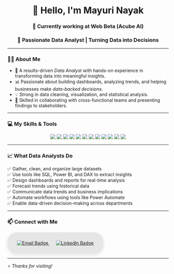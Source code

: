 <h1 align="center">👋 Hello, I'm Mayuri Nayak</h1> 
<h3 align="center">📍 Currently working at <b>Web Beta (Acube AI)</b></h3>
<h3 align="center">🚀 Passionate Data Analyst | Turning Data into Decisions</h3>

---

### 👨‍💼 About Me

- 🎯 A results-driven *Data Analyst* with hands-on experience in transforming data into meaningful insights.  
- 📊 Passionate about building dashboards, analyzing trends, and helping businesses make *data-backed decisions*.  
- 💡 Strong in data cleaning, visualization, and statistical analysis.  
- 🤝 Skilled in collaborating with cross-functional teams and presenting findings to stakeholders.

---

### 💻 My Skills & Tools

<p align="center">
  <img src="https://img.shields.io/badge/SQL-CC2927?style=for-the-badge&logo=postgresql&logoColor=white" />
  <img src="https://img.shields.io/badge/DAX-007ACC?style=for-the-badge&logoColor=white" />
  <img src="https://img.shields.io/badge/ETL-FF9900?style=for-the-badge&logoColor=white" />
  <img src="https://img.shields.io/badge/Power%20BI-F2C811?style=for-the-badge&logo=powerbi&logoColor=black" />
  <img src="https://img.shields.io/badge/Tableau-FF6F00?style=for-the-badge&logo=tableau&logoColor=white" />
  <img src="https://img.shields.io/badge/Power%20Apps-8C1F95?style=for-the-badge&logo=powerapps&logoColor=white" />
  <img src="https://img.shields.io/badge/Power%20Automate-2D9BF0?style=for-the-badge&logo=powerautomate&logoColor=white" />
  <img src="https://img.shields.io/badge/Excel-217346?style=for-the-badge&logo=microsoft-excel&logoColor=white" />
  <img src="https://img.shields.io/badge/Python-4B8BBE?style=for-the-badge&logo=python&logoColor=white" />
  <img src="https://img.shields.io/badge/Forecasting-F28C28?style=for-the-badge&logoColor=white" />
  <img src="https://img.shields.io/badge/Statistical%20Analysis-6A5ACD?style=for-the-badge&logoColor=white" />
  <img src="https://img.shields.io/badge/Power%20BI%20Services-FFC107?style=for-the-badge&logo=powerbi&logoColor=black" />
</p>

---

### 📈 What Data Analysts Do

✅ Gather, clean, and organize large datasets  
✅ Use tools like SQL, Power BI, and DAX to extract insights  
✅ Design dashboards and reports for real-time analysis  
✅ Forecast trends using historical data  
✅ Communicate data trends and business implications  
✅ Automate workflows using tools like Power Automate  
✅ Enable data-driven decision-making across departments  

---

### 📫 Connect with Me

<div align="center" style="
  background-color: #e6e6e6;
  padding: 25px 20px;
  border-radius: 30px;
  display: inline-block;
  box-shadow: 0 4px 12px rgba(0, 0, 0, 0.1);
">
  <a href="mailto:mayurinayak2002@gmail.com" style="margin: 0 10px;">
    <img src="https://img.shields.io/badge/Gmail-mayurinayak2002@gmail.com-D14836?style=for-the-badge&logo=gmail&logoColor=white" alt="Email Badge" />
  </a>
  <a href="https://www.linkedin.com/in/mayuri-nayak-analyst/" target="_blank" style="margin: 0 10px;">
    <img src="https://img.shields.io/badge/LinkedIn-Mayuri%20Nayak-0A66C2?style=for-the-badge&logo=linkedin&logoColor=white" alt="LinkedIn Badge" />
  </a>
</div>

---

⭐️ *Thanks for visiting!*
